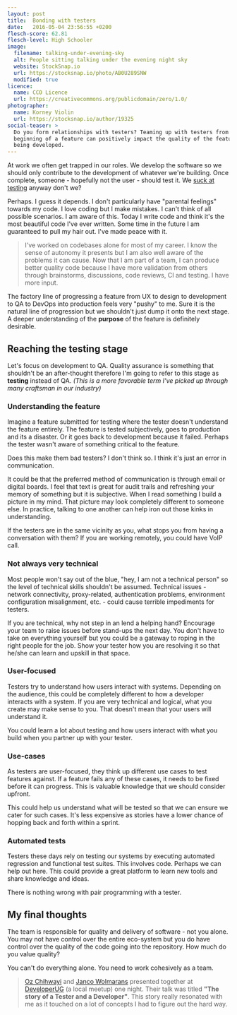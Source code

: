 ```yaml
---
layout: post
title:  Bonding with testers
date:   2016-05-04 23:56:55 +0200
flesch-score: 62.81
flesch-level: High Schooler
image:
  filename: talking-under-evening-sky
  alt: People sitting talking under the evening night sky
  website: StockSnap.io
  url: https://stocksnap.io/photo/AB0U289SNW
  modified: true
licence:
  name: CCO Licence
  url: https://creativecommons.org/publicdomain/zero/1.0/
photographer:
  name: Korney Violin
  url: https://stocksnap.io/author/19325
social-teaser: >
  Do you form relationships with testers? Teaming up with testers from the
  beginning of a feature can positively impact the quality of the feature
  being developed.
---
```


At work we often get trapped in our roles. We develop the software so we should
only contribute to the development of whatever we're building.
Once complete, someone - hopefully not the user - should test it. We
[suck at testing](https://simpleprogrammer.com/2016/04/20/developers-poor-testers-can-done/)
anyway don't we?

Perhaps. I guess it depends. I don't particularly have "parental feelings"
towards my code. I love coding but I make mistakes. I can't think of all
possible scenarios. I am aware of this. Today I write code and think it's
the most beautiful code I've ever written.
Some time in the future I am guaranteed to pull my hair out. I've made peace
with it.

> I've worked on codebases alone for most of my career. I know the sense of
autonomy it presents but I am also well aware of the problems it can cause.
Now that I am part of a team, I can produce better quality code because I
have more validation from others through brainstorms, discussions, code reviews,
CI and testing. I have more input.

The factory line of progressing a feature from UX to design to development to
QA to DevOps into production feels very "pushy" to me. Sure it is the natural line
of progression but we shouldn't just dump it onto the next stage. A deeper
understanding of the **purpose** of the feature is definitely desirable.

## Reaching the testing stage
Let's focus on development to QA. Quality assurance is something that
shouldn't be an after-thought therefore I'm going to refer to this stage as
**testing** instead of QA. *(This is a more favorable term I've picked up
through many craftsman in our industry)*

### Understanding the feature
Imagine a feature submitted for testing where the tester doesn't understand the
feature entirely. The feature is tested subjectively, goes to production and its a
disaster. Or it goes back to development because it failed. Perhaps the tester
wasn't aware of something critical to the feature.

Does this make them bad testers? I don't think so. I think it's just an error in
communication.

It could be that the preferred method of communication is through email or
digital boards. I feel that text is great for audit trails and refreshing your
memory of something but it is subjective. When I read something I build a
picture in my mind. That picture may look completely different to someone else.
In practice, talking to one another can help iron out those kinks in understanding.

If the testers are in the same vicinity as you, what stops you from
having a conversation with them? If you are working remotely, you could
have VoIP call.

### Not always very technical
Most people won't say out of the blue, "hey, I am not a technical person"
so the level of technical skills shouldn't be assumed. Technical issues -
network connectivity, proxy-related, authentication problems, environment
configuration misalignment, etc. - could cause terrible impediments for testers.

If you are technical, why not step in an lend a helping hand? Encourage your
team to raise issues before stand-ups the next day. You don't have to take on
everything yourself but you could be a gateway to roping in the right people
for the job. Show your tester how you are resolving it so that he/she can learn
and upskill in that space.

### User-focused
Testers try to understand how users interact with systems. Depending
on the audience, this could be completely different to how a developer interacts
with a system. If you are very technical and logical, what you create may make
sense to you. That doesn't mean that your users will understand it.

You could learn a lot about testing and how users interact with what you build
when you partner up with your tester.

### Use-cases
As testers are user-focused, they think up different use cases to test features
against. If a feature fails any of these cases, it needs to be fixed before
it can progress. This is valuable knowledge that we should consider upfront.

This could help us understand what will be tested so that we can ensure we cater
for such cases. It's less expensive as stories have a lower chance of hopping
back and forth within a sprint.

### Automated tests
Testers these days rely on testing our systems by executing automated regression
and functional test suites. This involves code. Perhaps we can help out here.
This could provide a great platform to learn new tools and share knowledge and ideas.

There is nothing wrong with pair programming with a tester.

## My final thoughts
The team is responsible for quality and delivery of software - not you alone.
You may not have control over the entire eco-system but you do have
control over the quality of the code going into the repository. How much do you
value quality?

You can't do everything alone. You need to work cohesively as a team.

> [Oz Chihwayi](https://twitter.com/ozchihwayi) and
[Janco Wolmarans](https://twitter.com/jancowol) presented together at
[DeveloperUG](http://www.meetup.com/DeveloperUG/)
(a local meetup) one night. Their talk was titled **"The story of a Tester and a
Developer"**. This story really resonated with me as it touched on a lot of
concepts I had to figure out the hard way.
